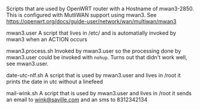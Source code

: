 Scripts that are used by OpenWRT router with a Hostname of
mwan3-2850. This is configured with MutliWAN support using mwan3.
See https://openwrt.org/docs/guide-user/network/wan/multiwan/mwan3

mwan3.user       A script that lives in /etc/ and is automatially
                 invoked by mwan3 when an ACTION occurs

mwan3.process.sh Invoked by mwan3.user so the processing done by
                 mwan3.user could be invoked with `nohup`. Turns
                 out that didn't work well, see mwan3.user.

date-utc-nlf.sh  A script that is used by mwan3.user and lives in
                 /root it prints the date in utc without a linefeed

mail-wink.sh     A script that is used by mwan3.user and lives in
                 /root it sends an email to wink@saville.com and an
                 sms to 8312342134


